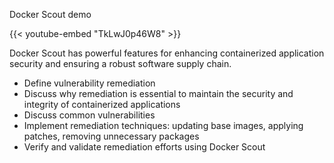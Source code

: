 Docker Scout demo


{{< youtube-embed "TkLwJ0p46W8" >}}

Docker Scout has powerful features for enhancing containerized application
security and ensuring a robust software supply chain.

- Define vulnerability remediation
- Discuss why remediation is essential to maintain the security and integrity
  of containerized applications
- Discuss common vulnerabilities
- Implement remediation techniques: updating base images, applying patches,
  removing unnecessary packages
- Verify and validate remediation efforts using Docker Scout

<div id="scout-lp-survey-anchor"></div>

